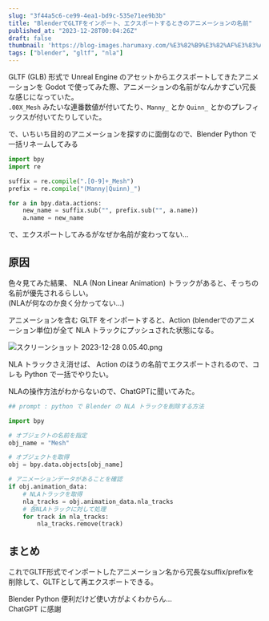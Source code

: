 ```yaml
---
slug: "3f44a5c6-ce99-4ea1-bd9c-535e71ee9b3b"
title: "BlenderでGLTFをインポート、エクスポートするときのアニメーションの名前"
published_at: "2023-12-28T00:04:26Z"
draft: false
thumbnail: 'https://blog-images.harumaxy.com/%E3%82%B9%E3%82%AF%E3%83%AA%E3%83%BC%E3%83%B3%E3%82%B7%E3%83%A7%E3%83%83%E3%83%88%202023-12-28%200.05.40.png'
tags: ["blender", "gltf", "nla"]
---
```



GLTF (GLB) 形式で Unreal Engine のアセットからエクスポートしてきたアニメーションを Godot で使ってみた際、アニメーションの名前がなんかすごい冗長な感じになっていた。  
`.00X_Mesh` みたいな連番数値が付いてたり、`Manny_` とか `Quinn_` とかのプレフィックスが付いてたりしていた。


で、いちいち目的のアニメーションを探すのに面倒なので、Blender Python で一括リネームしてみる

```python
import bpy
import re

suffix = re.compile(".[0-9]+_Mesh")
prefix = re.compile("(Manny|Quinn)_")

for a in bpy.data.actions:
    new_name = suffix.sub("", prefix.sub("", a.name))
    a.name = new_name

```

で、エクスポートしてみるがなぜか名前が変わってない...

## 原因

色々見てみた結果、 NLA (Non Linear Animation) トラックがあると、そっちの名前が優先されるらしい。  
(NLAが何なのか良く分かってない...)

アニメーションを含む GLTF をインポートすると、Action (blenderでのアニメーション単位)が全て NLA トラックにプッシュされた状態になる。

![スクリーンショット 2023-12-28 0.05.40.png](https://blog-images.harumaxy.com/%E3%82%B9%E3%82%AF%E3%83%AA%E3%83%BC%E3%83%B3%E3%82%B7%E3%83%A7%E3%83%83%E3%83%88%202023-12-28%200.05.40.png)

NLA トラックさえ消せば、 Action のほうの名前でエクスポートされるので、コレも Python で一括でやりたい。

NLAの操作方法がわからないので、ChatGPTに聞いてみた。


```python
## prompt : python で Blender の NLA トラックを削除する方法

import bpy

# オブジェクトの名前を指定
obj_name = "Mesh"

# オブジェクトを取得
obj = bpy.data.objects[obj_name]

# アニメーションデータがあることを確認
if obj.animation_data:
    # NLAトラックを取得
    nla_tracks = obj.animation_data.nla_tracks
    # 各NLAトラックに対して処理
    for track in nla_tracks:
        nla_tracks.remove(track)

```

## まとめ

これでGLTF形式でインポートしたアニメーション名から冗長なsuffix/prefixを削除して、GLTFとして再エクスポートできる。

Blender Python 便利だけど使い方がよくわからん...  
ChatGPT に感謝
